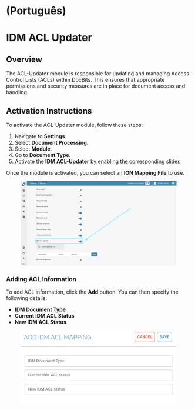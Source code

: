 
# (Português)

# IDM ACL Updater

## Overview

The ACL-Updater module is responsible for updating and managing Access Control Lists (ACLs) within DocBits. This ensures that appropriate permissions and security measures are in place for document access and handling.

## Activation Instructions

To activate the ACL-Updater module, follow these steps:

1. Navigate to **Settings**.
2. Select **Document Processing**.
3. Select **Module**.
4. Go to **Document Type**.
5. Activate the **IDM ACL-Updater** by enabling the corresponding slider.

Once the module is activated, you can select an **ION Mapping File** to use.

<figure><img src="../../../../.gitbook/assets/IDM-ACL-UPDATER1.png" alt=""><figcaption></figcaption></figure>

### Adding ACL Information

To add ACL information, click the **Add** button. You can then specify the following details:

* **IDM Document Type**
* **Current IDM ACL Status**
* **New IDM ACL Status**

<figure><img src="../../../../.gitbook/assets/IDM-ACL-UPDATER2.png" alt="" width="563"><figcaption></figcaption></figure>

